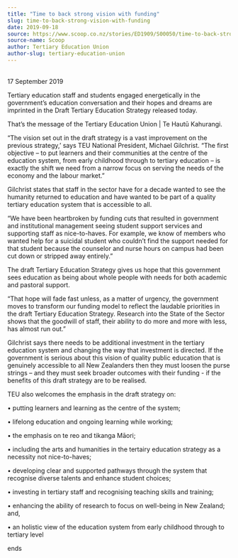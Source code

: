 ```yaml
---
title: "Time to back strong vision with funding"
slug: time-to-back-strong-vision-with-funding
date: 2019-09-18
source: https://www.scoop.co.nz/stories/ED1909/S00050/time-to-back-strong-vision-with-funding.htm
source-name: Scoop
author: Tertiary Education Union
author-slug: tertiary-education-union
---
```


<p><br>17 September 2019</p>

<p>Tertiary education staff and
students engaged energetically in the government’s
education conversation and their hopes and dreams are
imprinted in the Draft Tertiary Education Strategy released
today.</p>

<p>That’s the message of the Tertiary Education
Union | Te Hautū Kahurangi.</p>

<p>“The vision set out in the
draft strategy is a vast improvement on the previous
strategy,’ says TEU National President, Michael Gilchrist.
“The first objective – to put learners and their
communities at the centre of the education system, from
early childhood through to tertiary education – is exactly
the shift we need from a narrow focus on serving the needs
of the economy and the labour market.”</p>

<p>Gilchrist states
that staff in the sector have for a decade wanted to see the
humanity returned to education and have wanted to be part of
a quality tertiary education system that is accessible to
all.</p>

<p>“We have been heartbroken by funding cuts that
resulted in government and institutional management seeing
student support services and supporting staff as
nice-to-haves. For example, we know of members who wanted
help for a suicidal student who couldn’t find the support
needed for that student because the counselor and nurse
hours on campus had been cut down or stripped away
entirely.”</p>

<p>The draft Tertiary Education Strategy gives
us hope that this government sees education as being about
whole people with needs for both academic and pastoral
support.<p>

<p>“That hope will fade fast unless, as  a matter
of urgency, the government moves to transform our funding
model to reflect the laudable priorities in the draft
Tertiary Education Strategy. Research into the State of the Sector
shows that the goodwill of staff, their ability to do more
and more with less, has almost run out.”<p>

<p>Gilchrist says
there needs to be additional investment in the tertiary
education system and changing the way that investment is
directed. If the government is serious about this vision of 
quality public education that is genuinely accessible to all
New Zealanders then they must loosen the purse strings –
and they must seek broader outcomes with their funding - if
the benefits of this draft strategy are to be
realised.</p>

<p>TEU also welcomes the emphasis in the draft
strategy on:</p>

<p>•	putting learners and learning as the
centre of the system;</p>

<p>•	lifelong education and ongoing
learning while working;</p>

<p>•	the emphasis on te reo and
tikanga Māori;<p>

<p>•	including the arts and humanities in
the tertairy education strategy as a necessity not
nice-to-haves;</p>

<p>•	developing clear and supported pathways
through the system that recognise diverse talents and
enhance student choices;</p>

<p>•	 investing in tertiary staff
and recognising teaching skills and
training;</p>

<p>•	enhancing the ability of research to focus
on well-being in New Zealand; and,<p>

<p>•	an holistic view
of the education system from early childhood through to
tertiary level<p>

<p>ends</p>

